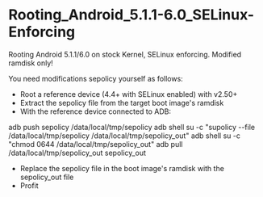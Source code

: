 # Rooting_Android_5.1.1-6.0_SELinux-Enforcing
Rooting Android 5.1.1/6.0 on stock Kernel, SELinux enforcing. Modified ramdisk only! 

You need modifications sepolicy yourself as follows:
- Root a reference device (4.4+ with SELinux enabled) with v2.50+
- Extract the sepolicy file from the target boot image's ramdisk
- With the reference device connected to ADB:

adb push sepolicy /data/local/tmp/sepolicy
adb shell su -c "supolicy --file /data/local/tmp/sepolicy /data/local/tmp/sepolicy_out"
adb shell su -c "chmod 0644 /data/local/tmp/sepolicy_out"
adb pull /data/local/tmp/sepolicy_out sepolicy_out

- Replace the sepolicy file in the boot image's ramdisk with the sepolicy_out file
- Profit
